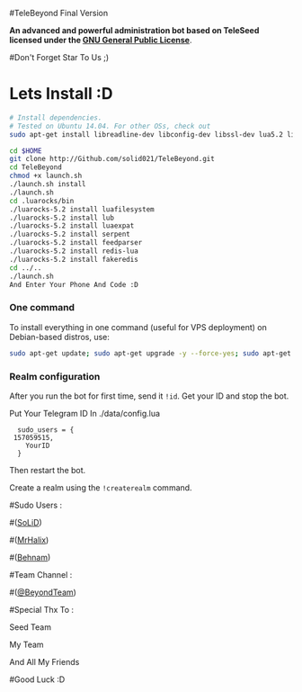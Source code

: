 #TeleBeyond Final Version

**An advanced and powerful administration bot based on TeleSeed licensed under the [GNU General Public License](https://github.com/solid021/TeleBeyond/blob/master/LICENSE)**.

#Don't Forget Star To Us ;)

# Lets Install :D

```sh
# Install dependencies.
# Tested on Ubuntu 14.04. For other OSs, check out
sudo apt-get install libreadline-dev libconfig-dev libssl-dev lua5.2 liblua5.2-dev libevent-dev make autoconf unzip git redis-server g++ libjansson-dev libpython-dev expat libexpat1-dev

cd $HOME
git clone http://Github.com/solid021/TeleBeyond.git
cd TeleBeyond
chmod +x launch.sh
./launch.sh install
./launch.sh
cd .luarocks/bin
./luarocks-5.2 install luafilesystem
./luarocks-5.2 install lub
./luarocks-5.2 install luaexpat
./luarocks-5.2 install serpent
./luarocks-5.2 install feedparser
./luarocks-5.2 install redis-lua
./luarocks-5.2 install fakeredis
cd ../..
./launch.sh
And Enter Your Phone And Code :D
```
### One command
To install everything in one command (useful for VPS deployment) on Debian-based distros, use:
```sh
sudo apt-get update; sudo apt-get upgrade -y --force-yes; sudo apt-get dist-upgrade -y --force-yes; sudo apt-get install libreadline-dev libconfig-dev libssl-dev lua5.2 liblua5.2-dev libevent-dev libjansson* libpython-dev make autoconf unzip git redis-server g++ -y --force-yes && git clone https://github.com/solid021/TeleBeyond.git && cd TeleBeyond && chmod +x launch.sh && ./launch.sh install && ./launch.sh
```
### Realm configuration

After you run the bot for first time, send it `!id`. Get your ID and stop the bot.

Put Your Telegram ID In ./data/config.lua
```
  sudo_users = {
 157059515,
    YourID
  }
```
Then restart the bot.

Create a realm using the `!createrealm` command.

#Sudo Users :

#([SoLiD](https://telegram.me/SoLiD021))

#([MrHalix](https://telegram.me/MrHalix))

#([Behnam](https://telegram.me/idivaNmanheB))

#Team Channel :

#([@BeyondTeam](https://telegram.me/BeyondTeam))

#Special Thx To :

Seed Team

My Team

And All My Friends

#Good Luck :D
